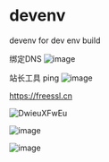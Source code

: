 # devenv
devenv for dev env build


绑定DNS
![image](https://user-images.githubusercontent.com/4297820/144697777-a575140b-bb0a-4c30-a472-06a78dfedc54.png)

站长工具 ping
![image](https://user-images.githubusercontent.com/4297820/144698427-3d9587ad-059e-41b9-a9be-5d75399b19c1.png)

https://freessl.cn


![DwieuXFwEu](https://user-images.githubusercontent.com/4297820/144698331-5247a054-a975-4b07-a488-996d10f21b14.png)


![image](https://user-images.githubusercontent.com/4297820/144698372-174adaa1-17f3-4e50-a105-c65981471313.png)


![image](https://user-images.githubusercontent.com/4297820/144698377-b06caf55-849b-451a-a00d-8a5794130b15.png)


